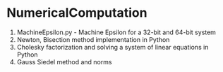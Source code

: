 # NumericalComputation
1. MachineEpsilon.py - Machine Epsilon for a 32-bit and 64-bit system
2. Newton, Bisection method implementation in Python
3. Cholesky factorization and solving a system of linear equations in Python
4. Gauss Siedel method and norms
